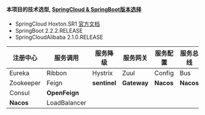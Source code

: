 #### 本项目的技术选型,  [SpringCloud & SpringBoot版本选择](https://start.spring.io/actuator/info)

- SpringCloud  Hoxton.SR1 [官方文档](https://cloud.spring.io/spring-cloud-static/Hoxton.SR1/reference/htmlsingle/)
- SpringBoot  2.2.2.RELEASE
- SpringCloudAlibaba  2.1.0.RELEASE

| 注册中心  | 服务调用      | 服务降级     | 服务网关    | 服务配置  | 服务总线  |
| --------- | ------------- | ------------ | ----------- | --------- | --------- |
| Eureka    | Ribbon        | Hystrix      | Zuul        | Config    | Bus       |
| Zookeeper | Feign         | **sentinel** | **Gateway** | **Nacos** | **Nacos** |
| Consul    | **OpenFeign** |              |             |           |           |
| **Nacos** | LoadBalancer  |              |             |           |           |

